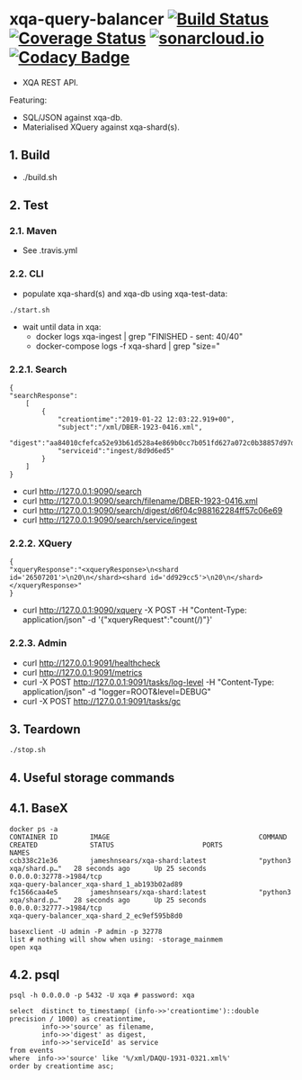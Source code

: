 # xqa-query-balancer [![Build Status](https://travis-ci.org/jameshnsears/xqa-query-balancer.svg?branch=master)](https://travis-ci.org/jameshnsears/xqa-query-balancer) [![Coverage Status](https://coveralls.io/repos/github/jameshnsears/xqa-query-balancer/badge.svg?branch=master)](https://coveralls.io/github/jameshnsears/xqa-query-balancer?branch=master) [![sonarcloud.io](https://sonarcloud.io/api/project_badges/measure?project=jameshnsears_xqa-query-balancer&metric=alert_status)](https://sonarcloud.io/dashboard?id=jameshnsears_xqa-query-balancer) [![Codacy Badge](https://api.codacy.com/project/badge/Grade/4dbb854a0f774b85898d5c36fb0a9032)](https://www.codacy.com/app/jameshnsears/xqa-query-balancer?utm_source=github.com&amp;utm_medium=referral&amp;utm_content=jameshnsears/xqa-query-balancer&amp;utm_campaign=Badge_Grade)
* XQA REST API.

Featuring:
* SQL/JSON against xqa-db.
* Materialised XQuery against xqa-shard(s).

## 1. Build
* ./build.sh

## 2. Test

### 2.1. Maven
* See .travis.yml

### 2.2. CLI 
* populate xqa-shard(s) and xqa-db using xqa-test-data:
```
./start.sh
```
* wait until data in xqa:
    * docker logs xqa-ingest | grep "FINISHED - sent: 40/40"
    * docker-compose logs -f xqa-shard | grep "size="

### 2.2.1. Search
```
{
"searchResponse":
    [
        {
            "creationtime":"2019-01-22 12:03:22.919+00",
            "subject":"/xml/DBER-1923-0416.xml",
            "digest":"aa84010cfefca52e93b61d528a4e869b0cc7b051fd627a072c0b38857d97d8b5",
            "serviceid":"ingest/8d9d6ed5"
        }
    ]
}
```

* curl http://127.0.0.1:9090/search
* curl http://127.0.0.1:9090/search/filename/DBER-1923-0416.xml
* curl http://127.0.0.1:9090/search/digest/d6f04c988162284ff57c06e69
* curl http://127.0.0.1:9090/search/service/ingest

### 2.2.2. XQuery
```
{
"xqueryResponse":"<xqueryResponse>\n<shard id='26507201'>\n20\n</shard><shard id='dd929cc5'>\n20\n</shard></xqueryResponse>"
}
```
* curl http://127.0.0.1:9090/xquery -X POST -H "Content-Type: application/json" -d '{"xqueryRequest":"count(/)"}'

### 2.2.3. Admin
* curl http://127.0.0.1:9091/healthcheck
* curl http://127.0.0.1:9091/metrics
* curl -X POST http://127.0.0.1:9091/tasks/log-level -H "Content-Type: application/json" -d "logger=ROOT&level=DEBUG"
* curl -X POST http://127.0.0.1:9091/tasks/gc

## 3. Teardown
```
./stop.sh
```

## 4. Useful storage commands
## 4.1. BaseX
```
docker ps -a
CONTAINER ID        IMAGE                                     COMMAND                  CREATED             STATUS                      PORTS                                                                 NAMES
ccb338c21e36        jameshnsears/xqa-shard:latest             "python3 xqa/shard.p…"   28 seconds ago      Up 25 seconds               0.0.0.0:32778->1984/tcp                                               xqa-query-balancer_xqa-shard_1_ab193b02ad89
fc1566caa4e5        jameshnsears/xqa-shard:latest             "python3 xqa/shard.p…"   28 seconds ago      Up 25 seconds               0.0.0.0:32777->1984/tcp                                               xqa-query-balancer_xqa-shard_2_ec9ef595b8d0

basexclient -U admin -P admin -p 32778
list # nothing will show when using: -storage_mainmem
open xqa

```

## 4.2. psql
```
psql -h 0.0.0.0 -p 5432 -U xqa # password: xqa

select  distinct to_timestamp( (info->>'creationtime')::double precision / 1000) as creationtime,
        info->>'source' as filename,
        info->>'digest' as digest,
        info->>'serviceId' as service
from events
where  info->>'source' like '%/xml/DAQU-1931-0321.xml%'
order by creationtime asc;
```
